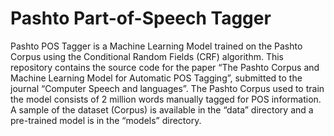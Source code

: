 # Pashto Part-of-Speech Tagger

Pashto POS Tagger is a Machine Learning Model trained on the Pashto Corpus using the Conditional Random Fields (CRF) algorithm.
This repository contains the source code for the paper “The Pashto Corpus and Machine Learning Model for Automatic POS Tagging”, submitted to the journal “Computer Speech and languages”.
The Pashto Corpus used to train the model consists of 2 million words manually tagged for POS information. A sample of the dataset (Corpus) is available in the “data” directory and a pre-trained model is in the “models” directory. 